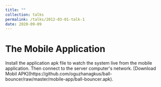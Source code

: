 ```yaml
---
title: ""
collection: talks
permalink: /talks/2012-03-01-talk-1
date: 2020-09-09
---
```


<h1>The Mobile Application</h1>
Install the application apk file to watch the system live from the mobile application. Then
connect to the server computer's network.
[Download Mobil APK](https://github.com/oguzhanagkus/ball-bouncer/raw/master/mobile-app/ball-bouncer.apk).


